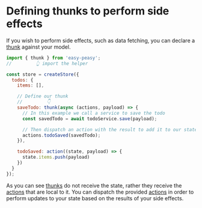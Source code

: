 # Defining thunks to perform side effects

If you wish to perform side effects, such as data fetching, you can declare a [thunk](/docs/api/thunk) against your model.

```javascript
import { thunk } from 'easy-peasy';
//         👆 import the helper

const store = createStore({
  todos: {
    items: [],

    // Define our thunk
    //         👇
    saveTodo: thunk(async (actions, payload) => {
      // In this example we call a service to save the todo
      const savedTodo = await todoService.save(payload);

      // Then dispatch an action with the result to add it to our state
      actions.todoSaved(savedTodo);
    }),

    todoSaved: action((state, payload) => {
      state.items.push(payload)
    })
  }
});
```

As you can see [thunks](/docs/api/thunk) do not receive the state, rather they receive the [actions](/docs/api/action) that are local to it. You can dispatch the provided [actions](/docs/api/action) in order to perform updates to your state based on the results of your side effects.
